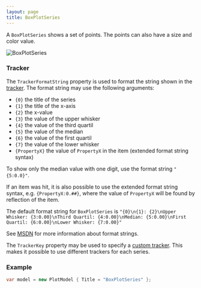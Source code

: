 ```yaml
---
layout: page
title: BoxPlotSeries
---
```


A `BoxPlotSeries` shows a set of points. The points can also have a size and color value.

![BoxPlotSeries](/public/images/documentation/series/BoxPlotSeries.png)


### Tracker

The `TrackerFormatString` property is used to format the string shown in the [tracker](../tracker). The format string may use the following arguments:

- `{0}` the title of the series
- `{1}` the title of the x-axis
- `{2}` the x-value
- `{3}` the value of the upper whisker
- `{4}` the value of the third quartil
- `{5}` the value of the median
- `{6}` the value of the first quartil
- `{7}` the value of the lower whisker
- `{PropertyX}` the value of `PropertyX` in the item (extended format string syntax)

To show only the median value with one digit, use the format string `"{5:0.0}"`.

If an item was hit, it is also possible to use the extended format string syntax, e.g. `{PropertyX:0.##}`, where the value of `PropertyX` will be found by reflection of the item.

The default format string for `BoxPlotSeries` is `"{0}\n{1}: {2}\nUpper Whisker: {3:0.00}\nThird Quartil: {4:0.00}\nMedian: {5:0.00}\nFirst Quartil: {6:0.00}\nLower Whisker: {7:0.00}"`

See [MSDN](http://msdn.microsoft.com/en-us/library/system.string.format(v=vs.110).aspx) for more information about format strings.

The `TrackerKey` property may be used to specify a [custom tracker](../tracker). This makes it possible to use different trackers for each series.

### Example

``` csharp
var model = new PlotModel { Title = "BoxPlotSeries" };
```

